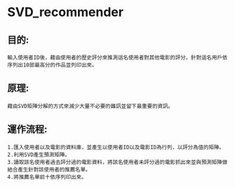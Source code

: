 # SVD_recommender

## 目的: 
    輸入使用者ID後，藉由使用者的歷史評分來推測這名使用者對其他電影的評分。針對這名用戶依序列出10部最高分的作品並列印出來。
    
## 原理:    
    藉由SVD矩陣分解的方式來減少大量不必要的雜訊並留下最重要的資訊。

## 運作流程:

    1.匯入使用者以及電影的資料庫，並產生以使用者ID以及電影ID為行列，以評分為值的矩陣。
    2.利用SVD產生預測矩陣。
    3.讀取該名使用者過去評分過的電影資料，將該名使用者未評分過的電影抓出來並與預測矩陣做結合產生針對該使用者的推薦名單。
    4.將推薦名單前十依序列印出來。
    

